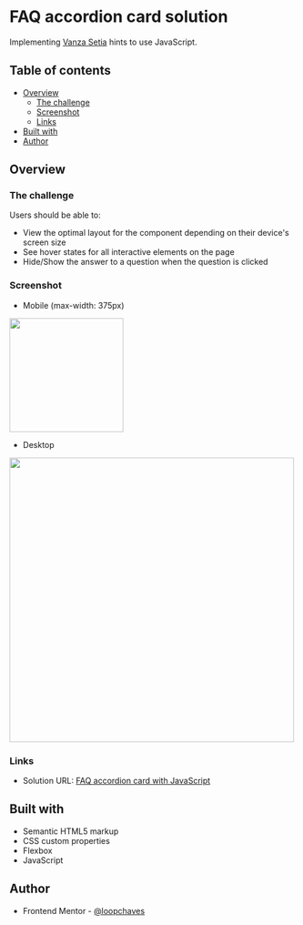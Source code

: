 # FAQ accordion card solution

Implementing [Vanza Setia](https://www.frontendmentor.io/profile/vanzasetia) hints to use JavaScript.

## Table of contents

- [Overview](#overview)
  - [The challenge](#the-challenge)
  - [Screenshot](#screenshot)
  - [Links](#links)
- [Built with](#built-with)
- [Author](#author)

## Overview

### The challenge

Users should be able to:

- View the optimal layout for the component depending on their device's screen size
- See hover states for all interactive elements on the page
- Hide/Show the answer to a question when the question is clicked

### Screenshot

- Mobile (max-width: 375px)

<img src='../../img/screenshots/faq-accordion-card-mobile.png' width='200'>

- Desktop

<img src='../../img/screenshots/faq-accordion-card-desktop.png' width='500'>

### Links

- Solution URL: [FAQ accordion card with JavaScript](https://loopchaves.github.io/frontend-mentor/challenges/faq-accordion-card-with-javascript)

## Built with

- Semantic HTML5 markup
- CSS custom properties
- Flexbox
- JavaScript

## Author

- Frontend Mentor - [@loopchaves](https://www.frontendmentor.io/profile/loopchaves)
